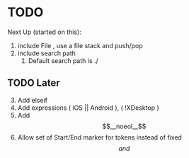 TODO
====

Next Up (started on this):

1. include File			<!-- !! include file !! -->, <!-- !! require_once file !! -->
	use a file stack and push/pop
2. include search path	<!-- !! search_path ./a ./b ../c !! -->
	1. Default search path is ./

TODO Later
----------

3. Add elseif
4. Add expressions ( iOS || Android ), ( !XDesktop )
5. Add $$__noeol__$$
6. Allow set of Start/End marker for tokens instead of fixed $$ and $$

